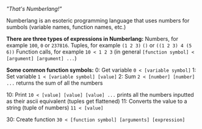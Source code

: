 
*"That's Numberlang!"*

Numberlang is an esoteric programming language that uses numbers for sumbols (variable names, function names, etc.)

**There are three types of expressions in Numberlang:**
Numbers, for example `100`, `0` or `237816`.
Tuples, for example `(1 2 3)` `()` or `((1 2 3) 4 (5 6))`
Function calls, for example `10 < 1 2 3` (in general `[function symbol] < [argument] [argument] ...`)

**Some common function symbols:**
0: Get variable `0 < [variable symbol]`
1: Set variable `1 < [variable symbol] [value]`
2: Sum `2 < [number] [number] ...` returns the sum of all the numbers

10: Print `10 < [value] [value] [value] ...` prints all the numbers inputted as their ascii equivalent (tuples get flattened)
11: Converts the value to a string (tuple of numbers) `11 < [value]`

30: Create function `30 < [function symbol] [arguments] [expression]`


